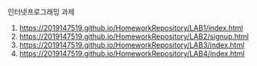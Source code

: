 인터넷프로그래밍 과제
1. https://2019147519.github.io/HomeworkRepository/LAB1/index.html
2. https://2019147519.github.io/HomeworkRepository/LAB2/signup.html
3. https://2019147519.github.io/HomeworkRepository/LAB3/index.html
4. https://2019147519.github.io/HomeworkRepository/LAB4/index.html
